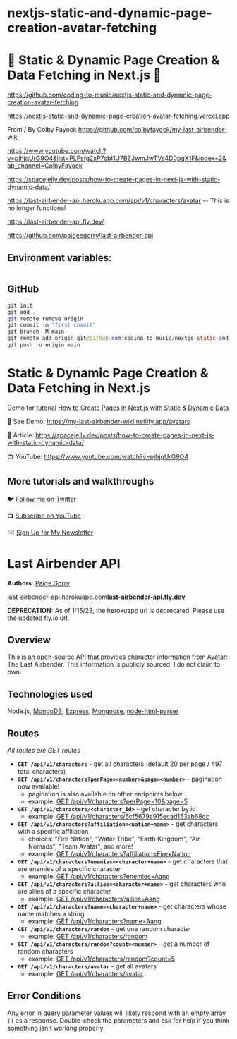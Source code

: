 # nextjs-static-and-dynamic-page-creation-avatar-fetching

# 🚀 Static & Dynamic Page Creation & Data Fetching in Next.js 🚀

https://github.com/coding-to-music/nextjs-static-and-dynamic-page-creation-avatar-fetching

https://nextjs-static-and-dynamic-page-creation-avatar-fetching.vercel.app

From / By Colby Fayock https://github.com/colbyfayock/my-last-airbender-wiki

https://www.youtube.com/watch?v=pjhjqUrG9O4&list=PLFsfg2xP7cbI1U7BZJwmJwTVs4D0pqX1F&index=2&ab_channel=ColbyFayock

https://spacejelly.dev/posts/how-to-create-pages-in-next-js-with-static-dynamic-data/

https://last-airbender-api.herokuapp.com/api/v1/characters/avatar -- This is no longer functional

https://last-airbender-api.fly.dev/

https://github.com/paigeegorry/last-airbender-api

<!-- <div style="text-align:center;">
  <img src="/images/chakra.jpg" alt="Image" />
  <p><em>Chakra Component Library with Next.js</em></p>
</div> -->

## Environment variables:

```java

```

## GitHub

```java
git init
git add .
git remote remove origin
git commit -m "first commit"
git branch -M main
git remote add origin git@github.com:coding-to-music/nextjs-static-and-dynamic-page-creation-avatar-fetching.git
git push -u origin main
```

# Static & Dynamic Page Creation & Data Fetching in Next.js

Demo for tutorial [How to Create Pages in Next.js with Static & Dynamic Data](https://www.youtube.com/watch?v=pjhjqUrG9O4)

🚀 See Demo: https://my-last-airbender-wiki.netlify.app/avatars

📝 Article: https://spacejelly.dev/posts/how-to-create-pages-in-next-js-with-static-dynamic-data/

📺 YouTube: https://www.youtube.com/watch?v=pjhjqUrG9O4

## More tutorials and walkthroughs

🐦 [Follow me on Twitter](https://twitter.com/colbyfayock)

📺 [Subscribe on YouTube](https://www.youtube.com/colbyfayock)

✉️ [Sign Up for My Newsletter](https://colbyfayock.com/newsletter)

# Last Airbender API

**Authors**: [Paige Gorry](https://github.com/paigeegorry)

<s>last-airbender-api.herokuapp.com</s>**[last-airbender-api.fly.dev](https://last-airbender-api.fly.dev/)**

**DEPRECATION:** As of 1/15/23, the herokuapp url is deprecated. Please use the updated fly.io url.

## Overview

This is an open-source API that provides character information from Avatar: The Last Airbender. This information is publicly sourced; I do not claim to own.

## Technologies used

Node.js, [MongoDB](https://www.mongodb.com/what-is-mongodb), [Express](https://www.npmjs.com/package/express), [Mongoose](https://www.npmjs.com/package/mongoose), [node-html-parser](https://www.npmjs.com/package/node-html-parser)

## Routes

_All routes are GET routes_

- **`GET /api/v1/characters`** - get all characters (default 20 per page / 497 total characters)
- **`GET /api/v1/characters?perPage=<number>&page=<number>`** - pagination now available!
  - pagination is also available on other endpoints below
  - example: [GET /api/v1/characters?perPage=10&page=5](https://last-airbender-api.fly.dev/api/v1/characters?perPage=10&page=5)
- **`GET /api/v1/characters/<character_id>`** - get character by id
  - example: [GET /api/v1/characters/5cf5679a915ecad153ab68cc](https://last-airbender-api.fly.dev/api/v1/characters/5cf5679a915ecad153ab68cc)
- **`GET /api/v1/characters?affiliation=<nation+name>`** - get characters with a specific affiliation
  - choices: "Fire Nation", "Water Tribe", "Earth Kingdom", "Air Nomads", "Team Avatar", and more!
  - example: [GET /api/v1/characters?affiliation=Fire+Nation](https://last-airbender-api.fly.dev/api/v1/characters?affiliation=Fire+Nation)
- **`GET /api/v1/characters?enemies=<character+name>`** - get characters that are enemies of a specific character
  - example: [GET /api/v1/characters?enemies=Aang](https://last-airbender-api.fly.dev/api/v1/characters?enemies=Aang)
- **`GET /api/v1/characters?allies=<character+name>`** - get characters who are allies of a specific character
  - example: [GET /api/v1/characters?allies=Aang](https://last-airbender-api.fly.dev/api/v1/characters?allies=Aang)
- **`GET /api/v1/characters?name=<character+name>`** - get characters whose name matches a string
  - example: [GET /api/v1/characters?name=Aang](https://last-airbender-api.fly.dev/api/v1/characters?name=Aang)
- **`GET /api/v1/characters/random`** - get one random character
  - example: [GET /api/v1/characters/random](https://last-airbender-api.fly.dev/api/v1/characters/random)
- **`GET /api/v1/characters/random?count=<number>`** - get a number of random characters
  - example: [GET /api/v1/characters/random?count=5](https://last-airbender-api.fly.dev/api/v1/characters/random?count=5)
- **`GET /api/v1/characters/avatar`** - get all avatars
  - example: [GET /api/v1/characters/avatar](https://last-airbender-api.fly.dev/api/v1/characters/avatar)

## Error Conditions

Any error in query parameter values will likely respond with an empty array `[]` as a response. Double-check the parameters and ask for help if you think something isn't working properly.
